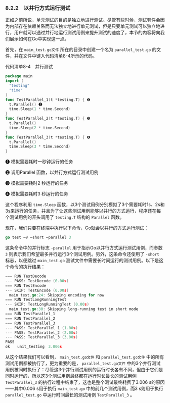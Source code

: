 ### 8.2.2　以并行方式运行测试

正如之前所说，单元测试的目的是独立地进行测试。尽管有些时候，测试套件会因为内部存在依赖关系而无法独立地进行单元测试，但是只要单元测试可以独立地进行，用户就可以通过并行地运行测试用例来提升测试的速度了，本节的内容将向我们展示如何在Go中实现这一点。

首先，在 `main_test.go文件` 所在的目录中创建一个名为 `parallel_test.go` 的文件，并在文件中键入代码清单8-4所示的代码。

代码清单8-4　并行测试

```go
package main
import (
　"testing"
　"time"
)
func TestParallel_1(t *testing.T) { ❶
　t.Parallel() ❷
　time.Sleep(1 * time.Second)
}
func TestParallel_2(t *testing.T) { ❸
　t.Parallel()
　time.Sleep(2 * time.Second)
}
func TestParallel_3(t *testing.T) { ❹
　t.Parallel()
　time.Sleep(3 * time.Second)
}
```

❶ 模拟需要耗时一秒钟运行的任务

❷ 调用Parallel 函数，以并行方式运行测试用例

❸ 模拟需要耗时2 秒运行的任务

❹ 模拟需要耗时3 秒运行的任务

这个程序利用 `time.Sleep` 函数，以3个测试用例分别模拟了3个需要耗时1s、2s和3s来运行的任务，并且为了让这些测试用例能够以并行的方式运行，程序还在每个测试用例的开头调用了 `testing.T` 结构的 `Parallel` 函数。

现在，我们只要在终端中执行以下命令，Go就会以并行的方式运行测试：

```go
go test –v –short –parallel 3
```

这条命令中的并行标志 `-parallel` 用于指示Go以并行方式运行测试用例，而参数 `3` 则表示我们希望最多并行运行3个测试用例。另外，这条命令还使用了 `-short` 标志，以便跳过 `main_test.go` 测试文件中需要长时间运行的测试用例。以下是这个命令的执行结果：

```go
=== RUN TestDecode
--- PASS: TestDecode (0.00s)
=== RUN TestEncode
--- SKIP: TestEncode (0.00s)
　main_test.go:24: Skipping encoding for now
=== RUN TestLongRunningTest
--- SKIP: TestLongRunningTest (0.00s)
　main_test.go:30: Skipping long-running test in short mode
=== RUN TestParallel_1
=== RUN TestParallel_2
=== RUN TestParallel_3
--- PASS: TestParallel_1 (1.00s)
--- PASS: TestParallel_2 (2.00s)
--- PASS: TestParallel_3 (3.00s)
PASS
ok　　unit_testing　3.006s
```

从这个结果我们可以看到， `main_test.go文件` 和 `parallel_test.go文件` 中的所有测试用例都被执行了，更为重要的是， `parallel_test.go文件` 中的3个并行测试用例被同时执行了：尽管这3个并行测试用例的运行时长各有不同，但由于它们是同时运行的，所以这3个测试用例最终都在运行时长最长的测试用例 `TestParallel_3` 的执行过程中结束了，这也是整个测试最终耗费了3.006 s的原因——其中0.006 s用于执行 `main_test.go` 中的前几个测试用例，而3 s则用于执行 `parallel_test.go` 中运行时间最长的测试用例 `TestParallel_3` 。

